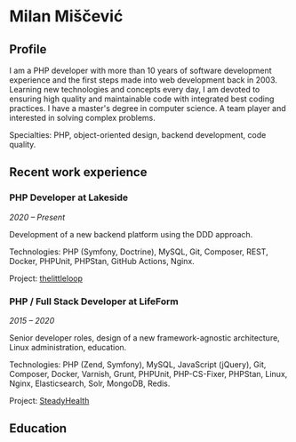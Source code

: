 # Milan Miščević

## Profile

I am a PHP developer with more than 10 years of software development experience and the first steps made into web development back in 2003. Learning new technologies and concepts every day, I am devoted to ensuring high quality and maintainable code with integrated best coding practices. I have a master's degree in computer science. A team player and interested in solving complex problems.

Specialties: PHP, object-oriented design, backend development, code quality.

## Recent work experience

### PHP Developer at Lakeside

*2020 – Present*

Development of a new backend platform using the DDD approach.

Technologies: PHP (Symfony, Doctrine), MySQL, Git, Composer, REST, Docker, PHPUnit, PHPStan, GitHub Actions, Nginx.

Project: [thelittleloop](https://thelittleloop.com/)

### PHP / Full Stack Developer at LifeForm

*2015 – 2020*

Senior developer roles, design of a new framework-agnostic architecture, Linux administration, education.

Technologies: PHP (Zend, Symfony), MySQL, JavaScript (jQuery), Git, Composer, Docker, Varnish, Grunt, PHPUnit, PHP-CS-Fixer, PHPStan, Linux, Nginx, Elasticsearch, Solr, MongoDB, Redis.

Project: [SteadyHealth](https://www.steadyhealth.com/)

## Education


